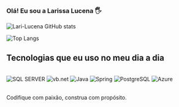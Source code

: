 ### Olá! Eu sou a Larissa Lucena 🖐️

![Lari-Lucena GitHub stats](https://github-readme-stats.vercel.app/api?username=Lari-Lucena&show_icons=true&theme=dracula)

![Top Langs](https://github-readme-stats.vercel.app/api/top-langs/?username=Lari-Lucena)

## Tecnologias que eu uso no meu dia a dia

<div style="display: inline_block"><br/>
    <img aling="center" alt="SQL SERVER" src="https://img.shields.io/badge/Microsoft_SQL_Server-CC2927?style=for-the-badge&logo=microsoft-sql-server&logoColor=white">
     <img aling="center" alt="vb.net" src="https://img.shields.io/badge/.NET-5C2D91?style=for-the-badge&logo=.net&logoColor=white">
      <img aling="center" alt="Java" src="https://img.shields.io/badge/Java-ED8B00?style=for-the-badge&logo=openjdk&logoColor=white">
       <img aling="center" alt="Spring" src="https://img.shields.io/badge/Spring-6DB33F?style=for-the-badge&logo=spring&logoColor=white">
       <img aling="center" alt="PostgreSQL" src="https://img.shields.io/badge/PostgreSQL-316192?style=for-the-badge&logo=postgresql&logoColor=white">
       <img aling="center" alt="Azure" src="https://img.shields.io/badge/Microsoft_Azure-0089D6?style=for-the-badge&logo=microsoft-azure&logoColor=white">
</div><br/>

Codifique com paixão, construa com propósito.
